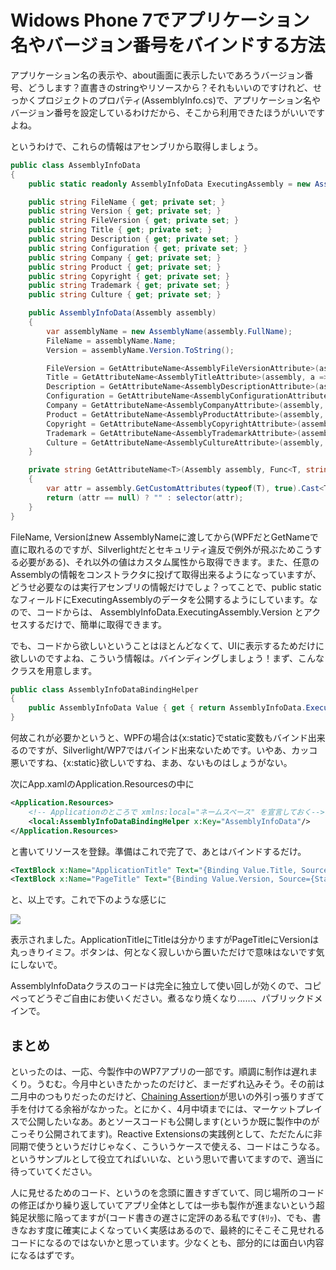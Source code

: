 # Widows Phone 7でアプリケーション名やバージョン番号をバインドする方法

アプリケーション名の表示や、about画面に表示したいであろうバージョン番号、どうします？直書きのstringやリソースから？それもいいのですけれど、せっかくプロジェクトのプロパティ(AssemblyInfo.cs)で、アプリケーション名やバージョン番号を設定しているわけだから、そこから利用できたほうがいいですよね。

というわけで、これらの情報はアセンブリから取得しましょう。

```csharp
public class AssemblyInfoData
{
    public static readonly AssemblyInfoData ExecutingAssembly = new AssemblyInfoData(Assembly.GetExecutingAssembly());

    public string FileName { get; private set; }
    public string Version { get; private set; }
    public string FileVersion { get; private set; }
    public string Title { get; private set; }
    public string Description { get; private set; }
    public string Configuration { get; private set; }
    public string Company { get; private set; }
    public string Product { get; private set; }
    public string Copyright { get; private set; }
    public string Trademark { get; private set; }
    public string Culture { get; private set; }

    public AssemblyInfoData(Assembly assembly)
    {
        var assemblyName = new AssemblyName(assembly.FullName);
        FileName = assemblyName.Name;
        Version = assemblyName.Version.ToString();

        FileVersion = GetAttributeName<AssemblyFileVersionAttribute>(assembly, a => a.Version);
        Title = GetAttributeName<AssemblyTitleAttribute>(assembly, a => a.Title);
        Description = GetAttributeName<AssemblyDescriptionAttribute>(assembly, a => a.Description);
        Configuration = GetAttributeName<AssemblyConfigurationAttribute>(assembly, a => a.Configuration);
        Company = GetAttributeName<AssemblyCompanyAttribute>(assembly, a => a.Company);
        Product = GetAttributeName<AssemblyProductAttribute>(assembly, a => a.Product);
        Copyright = GetAttributeName<AssemblyCopyrightAttribute>(assembly, a => a.Copyright);
        Trademark = GetAttributeName<AssemblyTrademarkAttribute>(assembly, a => a.Trademark);
        Culture = GetAttributeName<AssemblyCultureAttribute>(assembly, a => a.Culture);
    }

    private string GetAttributeName<T>(Assembly assembly, Func<T, string> selector) where T : Attribute
    {
        var attr = assembly.GetCustomAttributes(typeof(T), true).Cast<T>().FirstOrDefault();
        return (attr == null) ? "" : selector(attr);
    }
}
```

FileName, Versionはnew AssemblyNameに渡してから(WPFだとGetNameで直に取れるのですが、Silverlightだとセキュリティ違反で例外が飛ぶためこうする必要がある)、それ以外の値はカスタム属性から取得できます。また、任意のAssemblyの情報をコンストラクタに投げて取得出来るようになっていますが、どうせ必要なのは実行アセンブリの情報だけでしょ？ってことで、public staticなフィールドにExecutingAssemblyのデータを公開するようにしています。なので、コードからは、 AssemblyInfoData.ExecutingAssembly.Version とアクセスするだけで、簡単に取得できます。

でも、コードから欲しいということはほとんどなくて、UIに表示するためだけに欲しいのですよね、こういう情報は。バインディングしましょう！まず、こんなクラスを用意します。

```csharp
public class AssemblyInfoDataBindingHelper
{
    public AssemblyInfoData Value { get { return AssemblyInfoData.ExecutingAssembly; } }
}
```

何故これが必要かというと、WPFの場合は{x:static}でstatic変数もバインド出来るのですが、Silverlight/WP7ではバインド出来ないためです。いやあ、カッコ悪いですね、{x:static}欲しいですね、まあ、ないものはしょうがない。

次にApp.xamlのApplication.Resourcesの中に

```xml
<Application.Resources>
    <!-- Applicationのところで xmlns:local="ネームスペース" を宣言しておく-->
    <local:AssemblyInfoDataBindingHelper x:Key="AssemblyInfoData"/>
</Application.Resources>
```

と書いてリソースを登録。準備はこれで完了で、あとはバインドするだけ。

```xml
<TextBlock x:Name="ApplicationTitle" Text="{Binding Value.Title, Source={StaticResource AssemblyInfoData}}" Style="{StaticResource PhoneTextNormalStyle}"/>
<TextBlock x:Name="PageTitle" Text="{Binding Value.Version, Source={StaticResource AssemblyInfoData}}" Style="{StaticResource PhoneTextTitle1Style}" />
```

と、以上です。これで下のような感じに

<p class="noindent">
	<img src="http://neue.cc/wp-content/uploads/image/wp7asminfo.jpg">
</p>

表示されました。ApplicationTitleにTitleは分かりますがPageTitleにVersionは丸っきりイミフ。ボタンは、何となく寂しいから置いただけで意味はないです気にしないで。

AssemblyInfoDataクラスのコードは完全に独立して使い回しが効くので、コピペってどうぞご自由にお使いください。煮るなり焼くなり……、パブリックドメインで。

まとめ
---
といったのは、一応、今製作中のWP7アプリの一部です。順調に制作は遅れまくり。うむむ。今月中といきたかったのだけど、まーだずれ込みそう。その前は二月中のつもりだったのだけど、[Chaining Assertion](http://chainingassertion.codeplex.com/)が思いの外引っ張りすぎて手を付けてる余裕がなかった。とにかく、4月中頃までには、マーケットプレイスで公開したいなあ。あとソースコードも公開します(というか既に製作中のがこっそり公開されてます)。Reactive Extensionsの実践例として、ただたんに非同期で使うというだけじゃなく、こういうケースで使える、コードはこうなる。というサンプルとして役立てればいいな、という思いで書いてますので、適当に待っていてください。

人に見せるためのコード、というのを念頭に置きすぎていて、同じ場所のコードの修正ばかり繰り返していてアプリ全体としては一歩も製作が進まないという超鈍足状態に陥ってますが(コード書きの遅さに定評のある私です(ｷﾘｯ)、でも、書きなおす度に確実によくなっていく実感はあるので、最終的にそこそこ見せれるコードになるのではないかと思っています。少なくとも、部分的には面白い内容になるはずです。